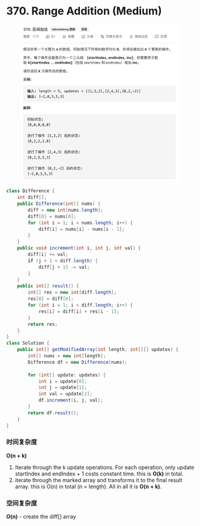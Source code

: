 # 370. Range Addition (Medium)

<figure><img src="../../../.gitbook/assets/image (44) (1) (1) (1).png" alt=""><figcaption></figcaption></figure>

```java
class Difference {
    int diff[];
    public Difference(int[] nums) {
        diff = new int[nums.length];
        diff[0] = nums[0];
        for (int i = 1; i < nums.length; i++) {
            diff[i] = nums[i] - nums[i - 1];
        }
    }
    public void increment(int i, int j, int val) {
        diff[i] += val;
        if (j + 1 < diff.length) {
            diff[j + 1] -= val;
        }
    }
    public int[] result() {
        int[] res = new int[diff.length];
        res[0] = diff[0];
        for (int i = 1; i < diff.length; i++) {
            res[i] = diff[i] + res[i - 1];
        }
        return res;
    }
}
class Solution {
    public int[] getModifiedArray(int length, int[][] updates) {
        int[] nums = new int[length];
        Difference df = new Difference(nums);
        
        for (int[] update: updates) {
            int i = update[0];
            int j = update[1];
            int val = update[2];
            df.increment(i, j, val);
        }
        return df.result();
    }
}
```

### 时间复杂度

**O(n + k)**

1. Iterate through the k update operations. For each operation, only update startIndex and endIndex + 1 costs constant time. this is **O(k)** in total.
2. iterate through the marked array and transforms it to the final result array. this is O(n) in total (n = length). All in all it is **O(n + k)**.

### 空间复杂度

**O(n)** - create the diff\[] array

